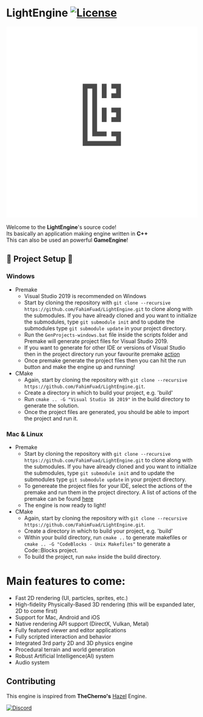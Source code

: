 
# LightEngine [![License](https://img.shields.io/badge/License-Apache%202.0-blue.svg)](https://github.com/FahimFuad/LightEngine/blob/main/LICENSE)

![LightEngine](Resources/Branding/LEdark.png)<br/>

Welcome to the **LightEngine**'s source code!<br/>
Its basically an application making engine written in **C++**<br/>
This can also be used an powerful **GameEngine**!<br/>

## :wrench: Project Setup :wrench:
### Windows
- Premake
    - Visual Studio 2019 is recommended on Windows<br/>
    - Start by cloning the repository with `git clone --recursive https://github.com/FahimFuad/LightEngine.git` to clone along with the submodules. If you have already cloned and you want to initialize the submodules, type `git submodule init` and to update the submodules type `git submodule update` in your project directory.
    - Run the `GenProjects-windows.bat` file inside the scripts folder and Premake will generate project files for Visual Studio 2019.
    - If you want to generate for other IDE or versions of Visual Studio then in the project directory run your favourite premake [action](https://github.com/premake/premake-core/wiki/Using-Premake#using-premake-to-generate-project-files)
    - Once premake generate the project files then you can hit the run button and make the engine up and running!<br/>
- CMake
    - Again, start by cloning the repository with `git clone --recursive https://github.com/FahimFuad/LightEngine.git`.
    - Create a directory in which to build your project, e.g. 'build'
    - Run `cmake .. -G "Visual Studio 16 2019"` in the build directory to generate the solution.
    - Once the project files are generated, you should be able to import the project and run it.
### Mac & Linux
- Premake
    - Start by cloning the repository with `git clone --recursive https://github.com/FahimFuad/LightEngine.git` to clone along with the submodules. If you have already cloned and you want to initialize the submodules, type `git submodule init` and to update the submodules type `git submodule update` in your project directory.
    - To genereate the project files for your IDE, select the actions of the premake and run them in the project directory. A list of actions of the premake can be found [here](https://github.com/premake/premake-core/wiki/Using-Premake#using-premake-to-generate-project-files)
    - The engine is now ready to light!
- CMake
    - Again, start by cloning the repository with `git clone --recursive https://github.com/FahimFuad/LightEngine.git`.
    - Create a directory in which to build your project, e.g. 'build'
    - Within your build directory, run `cmake ..` to generate makefiles or `cmake .. -G "CodeBlocks - Unix Makefiles"` to generate a Code::Blocks project.
    - To build the project, run `make` inside the build directory.
# Main features to come: 
- Fast 2D rendering (UI, particles, sprites, etc.)
- High-fidelity Physically-Based 3D rendering (this will be expanded later, 2D to come first)
- Support for Mac, Android and iOS
- Native rendering API support (DirectX, Vulkan, Metal)
- Fully featured viewer and editor applications
- Fully scripted interaction and behavior
- Integrated 3rd party 2D and 3D physics engine
- Procedural terrain and world generation
- Robust Artificial Intelligence(AI) system
- Audio system

## Contributing

This engine is inspired from **TheCherno's** [Hazel](https://github.com/TheCherno/Hazel) Engine.

[![Discord](https://img.shields.io/badge/LightEngine--red.svg?style=social&logo=discord)](https://discord.gg/65AvSfUeym)